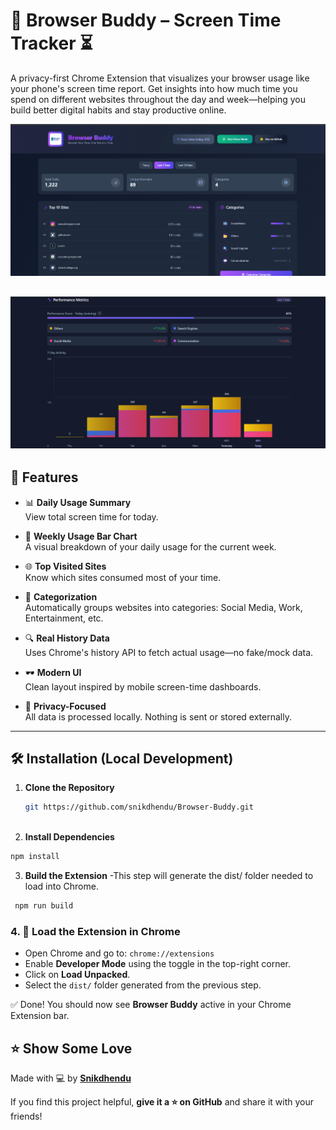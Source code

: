 # 🧠 Browser Buddy – Screen Time Tracker ⏳

A privacy-first Chrome Extension that visualizes your browser usage like your phone's screen time report. Get insights into how much time you spend on different websites throughout the day and week—helping you build better digital habits and stay productive online.

![Browser Buddy Screenshot](./public/readme1.png)

![Browser Buddy Screenshot](./public/readme2.png)
---

## 🚀 Features

- 📊 **Daily Usage Summary**  
  View total screen time for today.

- 📅 **Weekly Usage Bar Chart**  
  A visual breakdown of your daily usage for the current week.

- 🌐 **Top Visited Sites**  
  Know which sites consumed most of your time.

- 🧠 **Categorization**  
  Automatically groups websites into categories: Social Media, Work, Entertainment, etc.

- 🔍 **Real History Data**  
  Uses Chrome's history API to fetch actual usage—no fake/mock data.

- 🕶️ **Modern UI**  
  Clean layout inspired by mobile screen-time dashboards.

- 🔐 **Privacy-Focused**  
  All data is processed locally. Nothing is sent or stored externally.

---

## 🛠️ Installation (Local Development)

1. **Clone the Repository**

   ```bash
   git https://github.com/snikdhendu/Browser-Buddy.git
 

2.  **Install Dependencies**
   ```bash
   npm install
   ```

3.  **Build the Extension**
-This step will generate the dist/ folder needed to load into Chrome.

  ```bash
   npm run build
```

### 4. 🧩 **Load the Extension in Chrome**

- Open Chrome and go to: `chrome://extensions`
- Enable **Developer Mode** using the toggle in the top-right corner.
- Click on **Load Unpacked**.
- Select the `dist/` folder generated from the previous step.

✅ Done! You should now see **Browser Buddy** active in your Chrome Extension bar.

## ⭐️ **Show Some Love**

Made with 💻 by [**Snikdhendu**](https://github.com/Snikdhendu)

If you find this project helpful, **give it a ⭐️ on GitHub** and share it with your friends!









